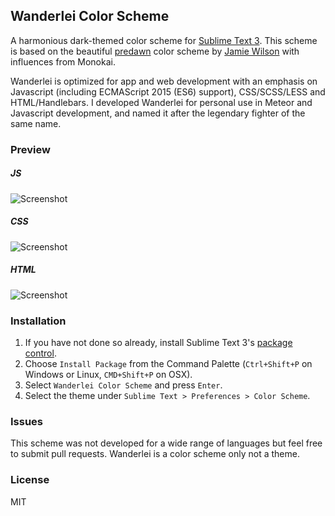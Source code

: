 ## Wanderlei Color Scheme

A harmonious dark-themed color scheme for [Sublime Text 3](https://packagecontrol.io/). This scheme is based on the beautiful [predawn](https://github.com/jamiewilson/predawn) color scheme by [Jamie Wilson](http://jamiewilson.io/) with influences from Monokai.

Wanderlei is optimized for app and web development with an emphasis on Javascript (including ECMAScript 2015 (ES6) support), CSS/SCSS/LESS and HTML/Handlebars. I developed Wanderlei for personal use in Meteor and Javascript development, and named it after the legendary fighter of the same name.

### Preview

##### JS
![Screenshot](https://raw.github.com/jeremysaks/wanderlei-color-scheme/master/preview/js-min.png)
##### CSS
![Screenshot](https://raw.github.com/jeremysaks/wanderlei-color-scheme/master/preview/css-min.png)
##### HTML
![Screenshot](https://raw.github.com/jeremysaks/wanderlei-color-scheme/master/preview/html-min.png)

### Installation

1. If you have not done so already, install Sublime Text 3's [package control](https://packagecontrol.io/packages/Package%20Control).
2. Choose `Install Package` from the Command Palette (`Ctrl+Shift+P` on Windows or Linux, `CMD+Shift+P` on OSX).
3. Select `Wanderlei Color Scheme` and press `Enter`.
4. Select the theme under `Sublime Text > Preferences > Color Scheme`.

### Issues

This scheme was not developed for a wide range of languages but feel free to submit pull requests. Wanderlei is a color scheme only not a theme.

### License

MIT